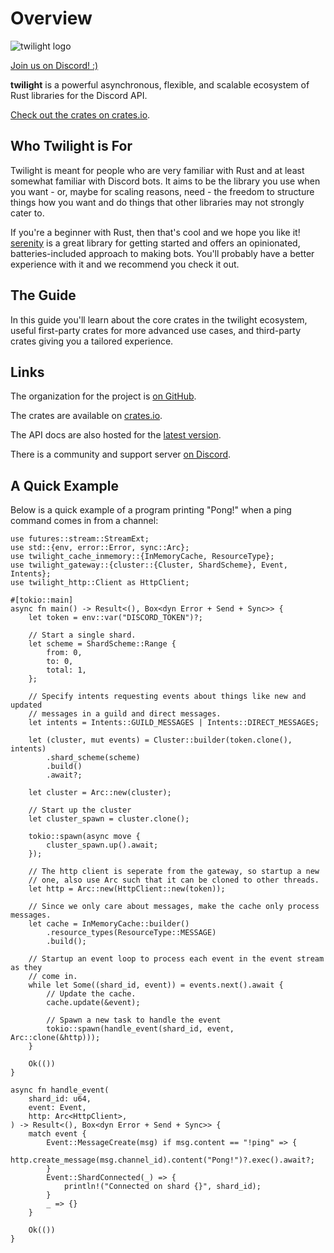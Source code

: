 # Overview

<img
  src="https://raw.githubusercontent.com/twilight-rs/twilight/main/logo.png"
  alt="twilight logo"
/>

[Join us on Discord! :)][server]

**twilight** is a powerful asynchronous, flexible, and scalable ecosystem of
Rust libraries for the Discord API.

[Check out the crates on crates.io][crates.io].

## Who Twilight is For

Twilight is meant for people who are very familiar with Rust and at least
somewhat familiar with Discord bots. It aims to be the library you use when you
want - or, maybe for scaling reasons, need - the freedom to structure things
how you want and do things that other libraries may not strongly cater to.

If you're a beginner with Rust, then that's cool and we hope you like it!
[serenity] is a great library for getting started and offers an opinionated,
batteries-included approach to making bots. You'll probably have a better
experience with it and we recommend you check it out.

## The Guide

In this guide you'll learn about the core crates in the twilight ecosystem,
useful first-party crates for more advanced use cases, and third-party crates
giving you a tailored experience.

## Links

The organization for the project is [on GitHub][github].

The crates are available on [crates.io].

The API docs are also hosted for the [latest version][docs:latest].

There is a community and support server [on Discord][server].

## A Quick Example

Below is a quick example of a program printing "Pong!" when a ping command comes
in from a channel:

```rust,no_run
use futures::stream::StreamExt;
use std::{env, error::Error, sync::Arc};
use twilight_cache_inmemory::{InMemoryCache, ResourceType};
use twilight_gateway::{cluster::{Cluster, ShardScheme}, Event, Intents};
use twilight_http::Client as HttpClient;

#[tokio::main]
async fn main() -> Result<(), Box<dyn Error + Send + Sync>> {
    let token = env::var("DISCORD_TOKEN")?;

    // Start a single shard.
    let scheme = ShardScheme::Range {
        from: 0,
        to: 0,
        total: 1,
    };

    // Specify intents requesting events about things like new and updated
    // messages in a guild and direct messages.
    let intents = Intents::GUILD_MESSAGES | Intents::DIRECT_MESSAGES;

    let (cluster, mut events) = Cluster::builder(token.clone(), intents)
        .shard_scheme(scheme)
        .build()
        .await?;

    let cluster = Arc::new(cluster);

    // Start up the cluster
    let cluster_spawn = cluster.clone();

    tokio::spawn(async move {
        cluster_spawn.up().await;
    });

    // The http client is seperate from the gateway, so startup a new
    // one, also use Arc such that it can be cloned to other threads.
    let http = Arc::new(HttpClient::new(token));

    // Since we only care about messages, make the cache only process messages.
    let cache = InMemoryCache::builder()
        .resource_types(ResourceType::MESSAGE)
        .build();

    // Startup an event loop to process each event in the event stream as they
    // come in.
    while let Some((shard_id, event)) = events.next().await {
        // Update the cache.
        cache.update(&event);

        // Spawn a new task to handle the event
        tokio::spawn(handle_event(shard_id, event, Arc::clone(&http)));
    }

    Ok(())
}

async fn handle_event(
    shard_id: u64,
    event: Event,
    http: Arc<HttpClient>,
) -> Result<(), Box<dyn Error + Send + Sync>> {
    match event {
        Event::MessageCreate(msg) if msg.content == "!ping" => {
            http.create_message(msg.channel_id).content("Pong!")?.exec().await?;
        }
        Event::ShardConnected(_) => {
            println!("Connected on shard {}", shard_id);
        }
        _ => {}
    }

    Ok(())
}
```

[crates.io]: https://crates.io/teams/github:twilight-rs:core
[docs:latest]: https://api.twilight.rs
[github]: https://github.com/twilight-rs
[serenity]: https://crates.io/crates/serenity
[server]: https://discord.gg/twilight-rs
